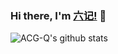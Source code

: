 ### Hi there, I'm [六记!](https://acg-q.github.io) 👋

![ACG-Q's github stats](https://github-readme-stats.vercel.app/api?username=ACG-Q&show_icons=true&theme=graywhite&count_private=true&locale=cn)